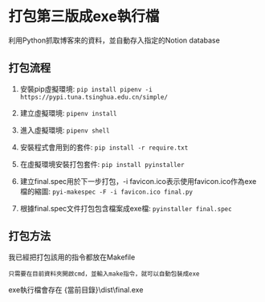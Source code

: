# 打包第三版成exe執行檔
利用Python抓取博客來的資料，並自動存入指定的Notion database

## 打包流程
1. 安裝pip虛擬環境: ```pip install pipenv -i https://pypi.tuna.tsinghua.edu.cn/simple/```

2. 建立虛擬環境: ```pipenv install```

3. 進入虛擬環境: ```pipenv shell```

4. 安裝程式會用到的套件: ```pip install -r require.txt```

5. 在虛擬環境安裝打包套件: ```pip install pyinstaller```

6. 建立final.spec用於下一步打包，-i favicon.ico表示使用favicon.ico作為exe檔的縮圖:  ```pyi-makespec -F -i favicon.ico final.py```

7. 根據final.spec文件打包包含檔案成exe檔: ```pyinstaller final.spec```

## 打包方法
我已經把打包該用的指令都放在Makefile

`只需要在目前資料夾開啟cmd，並輸入make指令，就可以自動包裝成exe`
    
exe執行檔會存在 {當前目錄}\dist\final.exe
